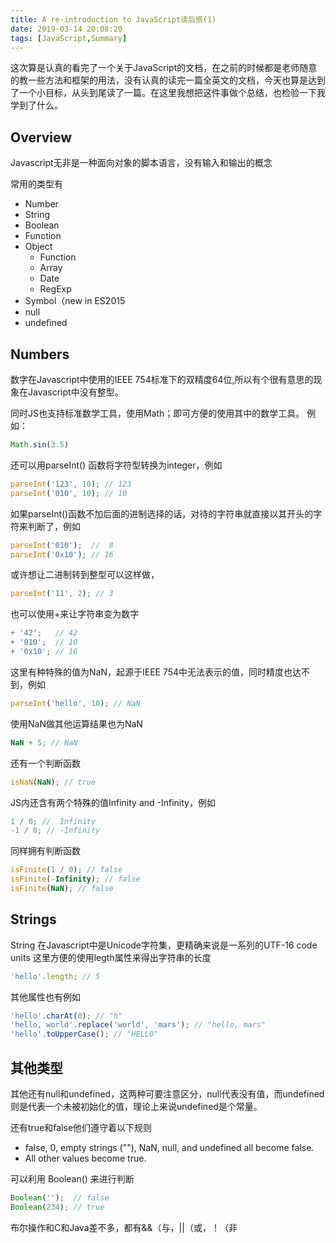 ```yaml
---
title: A re-introduction to JavaScript读后感(1)
date: 2019-03-14 20:08:20
tags: [JavaScript,Summary]
---
```


这次算是认真的看完了一个关于JavaScript的文档，在之前的时候都是老师随意的教一些方法和框架的用法，没有认真的读完一篇全英文的文档，今天也算是达到了一个小目标，从头到尾读了一篇。在这里我想把这件事做个总结，也检验一下我学到了什么。

<!-- more -->
## Overview

Javascript无非是一种面向对象的脚本语言，没有输入和输出的概念

常用的类型有

- Number
- String
- Boolean
- Function
- Object
  - Function
  - Array
  - Date
  - RegExp
- Symbol（new in ES2015
- null
- undefined

## Numbers

数字在Javascript中使用的IEEE 754标准下的双精度64位,所以有个很有意思的现象在Javascript中没有整型。

同时JS也支持标准数学工具，使用Math；即可方便的使用其中的数学工具。 例如：

``` javascript
Math.sin(3.5)
```

还可以用parseInt() 函数将字符型转换为integer，例如

``` javascript
parseInt('123', 10); // 123
parseInt('010', 10); // 10
```

如果parseInt()函数不加后面的进制选择的话，对待的字符串就直接以其开头的字符来判断了，例如

``` javascript
parseInt('010');  //  8
parseInt('0x10'); // 16
```

或许想让二进制转到整型可以这样做，

``` javascript
parseInt('11', 2); // 3
```

也可以使用+来让字符串变为数字

``` javascript
+ '42';   // 42
+ '010';  // 10
+ '0x10'; // 16
```

这里有种特殊的值为NaN，起源于IEEE 754中无法表示的值，同时精度也达不到，例如

``` javascript
parseInt('hello', 10); // NaN
```

使用NaN做其他运算结果也为NaN

``` javascript
NaN + 5; // NaN
```

还有一个判断函数

``` javascript
isNaN(NaN); // true
```

JS内还含有两个特殊的值Infinity and -Infinity，例如

``` javascript
1 / 0; //  Infinity
-1 / 0; // -Infinity
```

同样拥有判断函数

``` javascript
isFinite(1 / 0); // false
isFinite(-Infinity); // false
isFinite(NaN); // false
```

## Strings

String 在Javascript中是Unicode字符集，更精确来说是一系列的UTF-16 code units
这里方便的使用legth属性来得出字符串的长度

``` javascript
'hello'.length; // 5
```

其他属性也有例如

``` javascript
'hello'.charAt(0); // "h"
'hello, world'.replace('world', 'mars'); // "hello, mars"
'hello'.toUpperCase(); // "HELLO"
```

## 其他类型

其他还有null和undefined，这两种可要注意区分，null代表没有值，而undefined则是代表一个未被初始化的值，理论上来说undefined是个常量。

还有true和false他们遵守着以下规则

- false, 0, empty strings (""), NaN, null, and undefined all become false.
- All other values become true.

可以利用 Boolean() 来进行判断

``` javascript
Boolean('');  // false
Boolean(234); // true
```

布尔操作和C和Java差不多，都有&&（与，||（或，！（非
